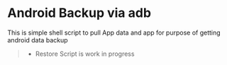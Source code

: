 # Android Backup via adb 

This is simple shell script to pull  App data and app  for purpose of getting android data backup
> - Restore Script is work in progress 
